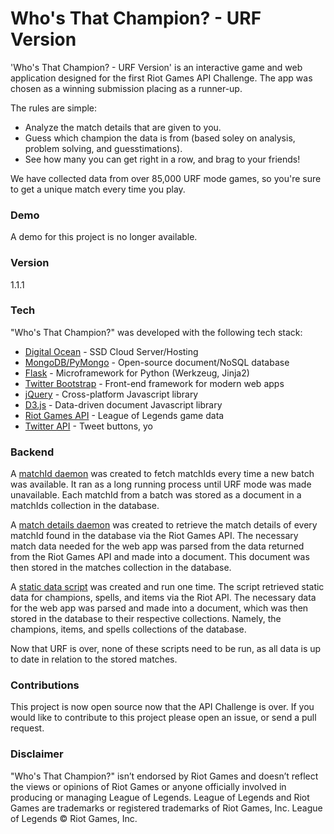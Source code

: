 # Who's That Champion? - URF Version

'Who's That Champion? - URF Version' is an interactive game and web application designed for the first Riot Games API Challenge.
The app was chosen as a winning submission placing as a runner-up.

The rules are simple:
  - Analyze the match details that are given to you.
  - Guess which champion the data is from (based soley on analysis, problem solving, and guesstimations).
  - See how many you can get right in a row, and brag to your friends!
 
We have collected data from over 85,000 URF mode games, so you're sure to get a unique match every time you play.

### Demo
A demo for this project is no longer available.

### Version
1.1.1

### Tech

"Who's That Champion?" was developed with the following tech stack:

* [Digital Ocean](https://www.digitalocean.com/?refcode=487c619b6f74) - SSD Cloud Server/Hosting
* [MongoDB/PyMongo](https://api.mongodb.org/python/current/) - Open-source document/NoSQL database 
* [Flask](http://flask.pocoo.org/) - Microframework for Python (Werkzeug, Jinja2)
* [Twitter Bootstrap](http://getbootstrap.com/) - Front-end framework for modern web apps
* [jQuery](https://jquery.com/) - Cross-platform Javascript library
* [D3.js](http://d3js.org/) - Data-driven document Javascript library
* [Riot Games API](https://developer.riotgames.com/) - League of Legends game data
* [Twitter API](https://dev.twitter.com/web/overview) - Tweet buttons, yo

### Backend

A [matchId daemon](https://github.com/rithms/whos-that-champion/blob/master/FlaskApp/FlaskApp/daemon/match_ids_d.py) was created to fetch matchIds every time a new batch was available. It ran as a long running process until URF mode was 
made unavailable. Each matchId from a batch was stored as a document in a matchIds collection in the database.

A [match details daemon](https://github.com/rithms/whos-that-champion/blob/master/FlaskApp/FlaskApp/daemon/match_details_d.py) was created to retrieve the match details of every matchId found in the database via the Riot Games API. The necessary match
data needed for the web app was parsed from the data returned from the Riot Games API and made into a document. This document was then stored in the
matches collection in the database.

A [static data script](https://github.com/rithms/whos-that-champion/blob/master/FlaskApp/FlaskApp/scripts/static_data.py) was created and run one time. The script retrieved static data for champions, spells, and items via the Riot API.
The necessary data for the web app was parsed and made into a document, which was then stored in the database to their respective collections. Namely, the champions, items, and spells collections of the database.

Now that URF is over, none of these scripts need to be run, as all data is up to date in relation to the stored matches.

### Contributions
This project is now open source now that the API Challenge is over.
If you would like to contribute to this project please open an issue, or send a pull request.

### Disclaimer
"Who's That Champion?" isn’t endorsed by Riot Games and doesn’t reflect the views or opinions 
of Riot Games or anyone officially involved in producing or managing League of Legends. League of Legends 
and Riot Games are trademarks or registered trademarks of Riot Games, Inc. League of Legends © Riot Games, Inc.
